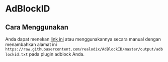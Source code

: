 # AdBlockID

## Cara Menggunakan
Anda dapat menekan [link ini](abp:subscribe?location=https://raw.githubusercontent.com/realodix/AdBlockID/master/output/adblockid.txt&title=AdBlockID) atau menggunakannya secara manual dengan menambahkan alamat ini `https://raw.githubusercontent.com/realodix/AdBlockID/master/output/adblockid.txt` pada plugin adblock Anda.